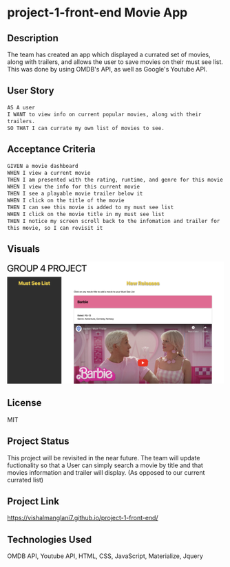 # project-1-front-end Movie App

## Description
The team has created an app which displayed a currated set of movies, along with trailers, and allows the user to save movies on their must see list. This was done by using OMDB's API, as well as Google's Youtube API.

## User Story

```
AS A user
I WANT to view info on current popular movies, along with their trailers.
SO THAT I can currate my own list of movies to see.
```

## Acceptance Criteria

```
GIVEN a movie dashboard
WHEN I view a current movie
THEN I am presented with the rating, runtime, and genre for this movie
WHEN I view the info for this current movie
THEN I see a playable movie trailer below it
WHEN I click on the title of the movie
THEN I can see this movie is added to my must see list
WHEN I click on the movie title in my must see list
THEN I notice my screen scroll back to the infomation and trailer for this movie, so I can revisit it
```

## Visuals

![screenshot of site](https://github.com/VishalManglani7/project-1-front-end/blob/main/assets/Screenshot%202023-09-11%20at%2012.41.31%20PM.png)

## License

MIT

## Project Status

This project will be revisited in the near future. The team will update fuctionality so that a User can simply search a movie by title and that movies information and trailer will display. (As opposed to our current currated list)

## Project Link

https://vishalmanglani7.github.io/project-1-front-end/

## Technologies Used
OMDB API, Youtube API, HTML, CSS, JavaScript, Materialize, Jquery